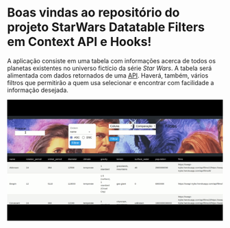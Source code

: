 # Boas vindas ao repositório do projeto StarWars Datatable Filters em Context API e Hooks!

A aplicação consiste em uma tabela com informações acerca de todos os planetas existentes no universo fictício da série _Star Wars_. A tabela será alimentada com dados retornados de uma [API](https://swapi-trybe.herokuapp.com/api). Haverá, também, vários filtros que permitirão a quem usa selecionar e encontrar com facilidade a informação desejada.

![](/searchHQ.gif)
